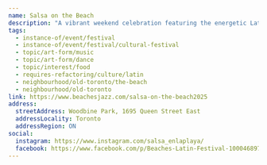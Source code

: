 ```yaml
---
name: Salsa on the Beach
description: "A vibrant weekend celebration featuring the energetic Latin melodies of Salsa, Merengue and Cumbia. Part of the Beaches Jazz Festival since 2008, Woodbine Park transforms into an open-air dance floor with live performances, dance lessons, food trucks, vendors, and a beer garden. Free admission."
tags:
  - instance-of/event/festival
  - instance-of/event/festival/cultural-festival
  - topic/art-form/music
  - topic/art-form/dance
  - topic/interest/food
  - requires-refactoring/culture/latin
  - neighbourhood/old-toronto/the-beach
  - neighbourhood/old-toronto
link: https://www.beachesjazz.com/salsa-on-the-beach2025
address:
  streetAddress: Woodbine Park, 1695 Queen Street East
  addressLocality: Toronto
  addressRegion: ON
social:
  instagram: https://www.instagram.com/salsa_enlaplaya/
  facebook: https://www.facebook.com/p/Beaches-Latin-Festival-100046897286264/
---
```

